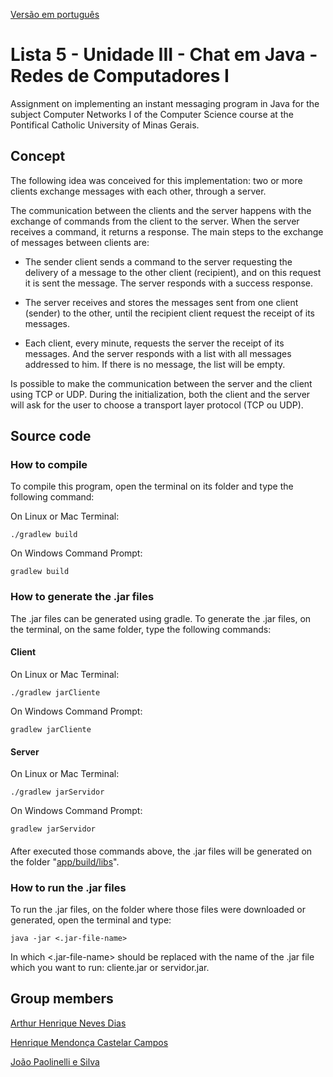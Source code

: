 [Versão em português](README.md)

# Lista 5 - Unidade III - Chat em Java - Redes de Computadores I

Assignment on implementing an instant messaging program in Java for the subject Computer Networks I of the Computer Science course at the Pontifical Catholic University of Minas Gerais.

## Concept

The following idea was conceived for this implementation: two or more clients exchange messages with each other, through a server.

The communication between the clients and the server happens with the exchange of commands from the client to the server. When the server receives a command, it  returns a response. The main steps to the exchange of messages between clients are:

- The sender client sends a command to the server requesting the delivery of a message to the other client (recipient), and on this request it is sent the message. The server responds with a success response.

- The server receives and stores the messages sent from one client (sender) to the other, until the recipient client request the receipt of its messages.

- Each client, every minute, requests the server the receipt of its messages. And the server responds with a list with all messages addressed to him. If there is no message, the list will be empty.

Is possible to make the communication between the server and the client using TCP or UDP. During the initialization, both the client and the server will ask for the user to choose a transport layer protocol (TCP ou UDP).

## Source code

### How to compile

To compile this program, open the terminal on its folder and type the following command:

On Linux or Mac Terminal:

```
./gradlew build
```

On Windows Command Prompt:

```
gradlew build
```

### How to generate the .jar files

The .jar files can be generated using gradle. To generate the .jar files, on the terminal, on the same folder, type the following commands:

#### Client

On Linux or Mac Terminal:

```
./gradlew jarCliente
```

On Windows Command Prompt:

```
gradlew jarCliente
```

#### Server

On Linux or Mac Terminal:

```
./gradlew jarServidor
```

On Windows Command Prompt:

```
gradlew jarServidor
```

####

After executed those commands above, the .jar files will be generated on the folder "[app/build/libs](app/build/libs)".

### How to run the .jar files

To run the .jar files, on the folder where those files were downloaded or generated, open the terminal and type:

```
java -jar <.jar-file-name>
```

In which <.jar-file-name> should be replaced with the name of the .jar file which you want to run: cliente.jar or servidor.jar.

## Group members

[Arthur Henrique Neves Dias](https://github.com/Arthu133)

[Henrique Mendonça Castelar Campos](https://github.com/Henriquemcc)

[João Paolinelli e Silva](https://github.com/JoaoPaolinelli)